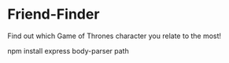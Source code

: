 # Friend-Finder

Find out which Game of Thrones character you relate to the most!


npm install express body-parser path